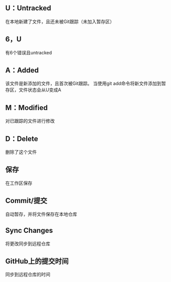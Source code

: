 ## U：Untracked
在本地新建了文件，且还未被Git跟踪（未加入暂存区）

## 6，U
有6个错误且untracked

## A：Added
该文件是新添加的文件，且首次被Git跟踪。
当使用git add命令将新文件添加到暂存区，文件状态会从U变成A

## M：Modified
对已跟踪的文件进行修改

## D：Delete
删除了这个文件

## 保存
在工作区保存

## Commit/提交
自动暂存，并将文件保存在本地仓库

## Sync Changes
将更改同步到远程仓库

## GitHub上的提交时间
同步到远程仓库的时间